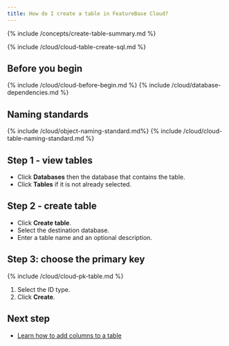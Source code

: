 ```yaml
---
title: How do I create a table in FeatureBase Cloud?
---
```


{% include /concepts/create-table-summary.md %}

{% include /cloud/cloud-table-create-sql.md %}

## Before you begin

{% include /cloud/cloud-before-begin.md %}
{% include /cloud/database-dependencies.md %}

## Naming standards

{% include /cloud/object-naming-standard.md%}
{% include /cloud/cloud-table-naming-standard.md %}

## Step 1 - view tables

* Click **Databases** then the database that contains the table.
* Click **Tables** if it is not already selected.

## Step 2 - create table

* Click **Create table**.
* Select the destination database.
* Enter a table name and an optional description.

## Step 3: choose the primary key

{% include /cloud/cloud-pk-table.md %}

1. Select the ID type.
2. Click **Create**.

## Next step

* [Learn how to add columns to a table](/cloud/cloud-tables/cloud-table-add-column)
